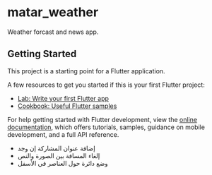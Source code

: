 # matar_weather

Weather forcast and news app.

## Getting Started

This project is a starting point for a Flutter application.

A few resources to get you started if this is your first Flutter project:

- [Lab: Write your first Flutter app](https://docs.flutter.dev/get-started/codelab)
- [Cookbook: Useful Flutter samples](https://docs.flutter.dev/cookbook)

For help getting started with Flutter development, view the
[online documentation](https://docs.flutter.dev/), which offers tutorials,
samples, guidance on mobile development, and a full API reference.

- إضافة عنوان المشاركة إن وجد
- إلغاء المسافة بين الصورة والنص
- وضع دائرة حول العناصر في الأسفل